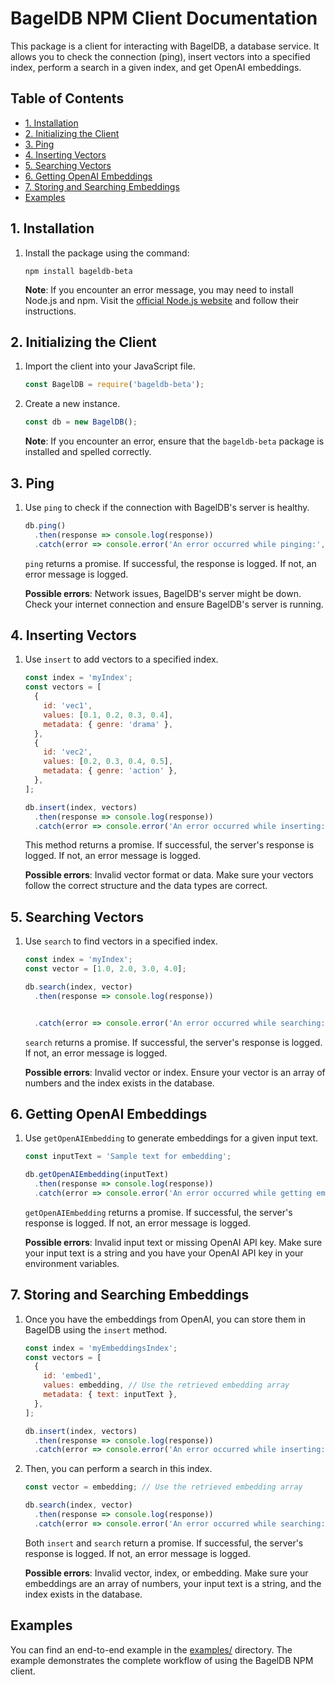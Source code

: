 # BagelDB NPM Client Documentation

This package is a client for interacting with BagelDB, a database service. It allows you to check the connection (ping), insert vectors into a specified index, perform a search in a given index, and get OpenAI embeddings.

## Table of Contents
- [1. Installation](#1-installation)
- [2. Initializing the Client](#2-initializing-the-client)
- [3. Ping](#3-ping)
- [4. Inserting Vectors](#4-inserting-vectors)
- [5. Searching Vectors](#5-searching-vectors)
- [6. Getting OpenAI Embeddings](#6-getting-openai-embeddings)
- [7. Storing and Searching Embeddings](#7-storing-and-searching-embeddings)
- [Examples](./examples)

## 1. Installation

1. Install the package using the command: 
   ```
   npm install bageldb-beta
   ```
   **Note**: If you encounter an error message, you may need to install Node.js and npm. Visit the [official Node.js website](https://nodejs.org/en/download/) and follow their instructions.

## 2. Initializing the Client

1. Import the client into your JavaScript file. 

   ```javascript
   const BagelDB = require('bageldb-beta');
   ```

2. Create a new instance.

   ```javascript
   const db = new BagelDB();
   ```

   **Note**: If you encounter an error, ensure that the `bageldb-beta` package is installed and spelled correctly.

## 3. Ping

1. Use `ping` to check if the connection with BagelDB's server is healthy.

   ```javascript
   db.ping()
     .then(response => console.log(response))
     .catch(error => console.error('An error occurred while pinging:', error));
   ```

   `ping` returns a promise. If successful, the response is logged. If not, an error message is logged.

   **Possible errors**: Network issues, BagelDB's server might be down. Check your internet connection and ensure BagelDB's server is running.

## 4. Inserting Vectors

1. Use `insert` to add vectors to a specified index.

   ```javascript
   const index = 'myIndex';
   const vectors = [
     {
       id: 'vec1',
       values: [0.1, 0.2, 0.3, 0.4],
       metadata: { genre: 'drama' },
     },
     {
       id: 'vec2',
       values: [0.2, 0.3, 0.4, 0.5],
       metadata: { genre: 'action' },
     },
   ];

   db.insert(index, vectors)
     .then(response => console.log(response))
     .catch(error => console.error('An error occurred while inserting:', error));
   ```

   This method returns a promise. If successful, the server's response is logged. If not, an error message is logged.

   **Possible errors**: Invalid vector format or data. Make sure your vectors follow the correct structure and the data types are correct.

## 5. Searching Vectors

1. Use `search` to find vectors in a specified index.

   ```javascript
   const index = 'myIndex';
   const vector = [1.0, 2.0, 3.0, 4.0];

   db.search(index, vector)
     .then(response => console.log(response))


     .catch(error => console.error('An error occurred while searching:', error));
   ```

   `search` returns a promise. If successful, the server's response is logged. If not, an error message is logged.

   **Possible errors**: Invalid vector or index. Ensure your vector is an array of numbers and the index exists in the database.

## 6. Getting OpenAI Embeddings

1. Use `getOpenAIEmbedding` to generate embeddings for a given input text.

   ```javascript
   const inputText = 'Sample text for embedding';

   db.getOpenAIEmbedding(inputText)
     .then(response => console.log(response))
     .catch(error => console.error('An error occurred while getting embedding:', error));
   ```

   `getOpenAIEmbedding` returns a promise. If successful, the server's response is logged. If not, an error message is logged.

   **Possible errors**: Invalid input text or missing OpenAI API key. Make sure your input text is a string and you have your OpenAI API key in your environment variables.

## 7. Storing and Searching Embeddings

1. Once you have the embeddings from OpenAI, you can store them in BagelDB using the `insert` method.

   ```javascript
   const index = 'myEmbeddingsIndex';
   const vectors = [
     {
       id: 'embed1',
       values: embedding, // Use the retrieved embedding array
       metadata: { text: inputText },
     },
   ];

   db.insert(index, vectors)
     .then(response => console.log(response))
     .catch(error => console.error('An error occurred while inserting:', error));
   ```

2. Then, you can perform a search in this index.

   ```javascript
   const vector = embedding; // Use the retrieved embedding array

   db.search(index, vector)
     .then(response => console.log(response))
     .catch(error => console.error('An error occurred while searching:', error));
   ```

   Both `insert` and `search` return a promise. If successful, the server's response is logged. If not, an error message is logged.

   **Possible errors**: Invalid vector, index, or embedding. Make sure your embeddings are an array of numbers, your input text is a string, and the index exists in the database.

## Examples

You can find an end-to-end example in the [examples/](./examples) directory. The example demonstrates the complete workflow of using the BagelDB NPM client.
